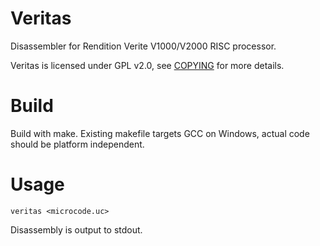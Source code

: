 # Veritas
Disassembler for Rendition Verite V1000/V2000 RISC processor.

Veritas is licensed under GPL v2.0, see [COPYING](COPYING) for more details.

# Build
Build with make. Existing makefile targets GCC on Windows, actual code should be platform independent.

# Usage
`veritas <microcode.uc>`

Disassembly is output to stdout.
